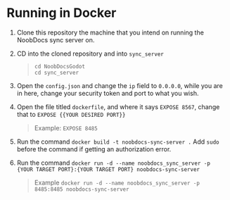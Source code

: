 # Running in Docker
1. Clone this repository the machine that you intend on running the NoobDocs sync server on.

2. CD into the cloned repository and into `sync_server`
    > `cd NoobDocsGodot` \
    > `cd sync_server`

3. Open the `config.json` and change the `ip` field to `0.0.0.0`, while you are in here, change your security token and port to what you wish.

4. Open the file titled `dockerfile`, and where it says `EXPOSE 8567`, change that to `EXPOSE {{YOUR DESIRED PORT}}`
    > Example: `EXPOSE 8485`
5. Run the command `docker build -t noobdocs-sync-server .` Add `sudo` before the command if getting an authorization error.

6. Run the command `docker run -d --name noobdocs_sync_server -p {YOUR TARGET PORT}:{YOUR TARGET PORT} noobdocs-sync-server`
    > Example `docker run -d --name noobdocs_sync_server -p 8485:8485 noobdocs-sync-server`